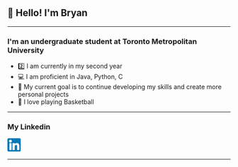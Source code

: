 ## 👋 Hello! I'm Bryan

---

### I'm an undergraduate student at Toronto Metropolitan University

* 2️⃣ I am currently in my second year
* 💻 I am proficient in Java, Python, C
* 🥅 My current goal is to continue developing my skills and create more personal projects
* 🏀 I love playing Basketball

---

### My Linkedin
[<img src="images/LinkedinIcon.png" width="30">](https://www.linkedin.com/in/bryan-nguyen-2a6066220/)

---
